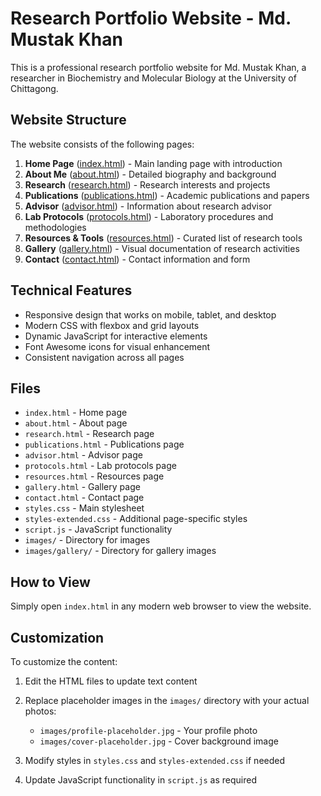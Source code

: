 # Research Portfolio Website - Md. Mustak Khan

This is a professional research portfolio website for Md. Mustak Khan, a researcher in Biochemistry and Molecular Biology at the University of Chittagong.

## Website Structure

The website consists of the following pages:

1. **Home Page** ([index.html](index.html)) - Main landing page with introduction
2. **About Me** ([about.html](about.html)) - Detailed biography and background
3. **Research** ([research.html](research.html)) - Research interests and projects
4. **Publications** ([publications.html](publications.html)) - Academic publications and papers
5. **Advisor** ([advisor.html](advisor.html)) - Information about research advisor
6. **Lab Protocols** ([protocols.html](protocols.html)) - Laboratory procedures and methodologies
7. **Resources & Tools** ([resources.html](resources.html)) - Curated list of research tools
8. **Gallery** ([gallery.html](gallery.html)) - Visual documentation of research activities
9. **Contact** ([contact.html](contact.html)) - Contact information and form

## Technical Features

- Responsive design that works on mobile, tablet, and desktop
- Modern CSS with flexbox and grid layouts
- Dynamic JavaScript for interactive elements
- Font Awesome icons for visual enhancement
- Consistent navigation across all pages

## Files

- `index.html` - Home page
- `about.html` - About page
- `research.html` - Research page
- `publications.html` - Publications page
- `advisor.html` - Advisor page
- `protocols.html` - Lab protocols page
- `resources.html` - Resources page
- `gallery.html` - Gallery page
- `contact.html` - Contact page
- `styles.css` - Main stylesheet
- `styles-extended.css` - Additional page-specific styles
- `script.js` - JavaScript functionality
- `images/` - Directory for images
- `images/gallery/` - Directory for gallery images

## How to View

Simply open `index.html` in any modern web browser to view the website.

## Customization

To customize the content:
1. Edit the HTML files to update text content
2. Replace placeholder images in the `images/` directory with your actual photos:
   - `images/profile-placeholder.jpg` - Your profile photo
   - `images/cover-placeholder.jpg` - Cover background image
3. Modify styles in `styles.css` and `styles-extended.css` if needed

4. Update JavaScript functionality in `script.js` as required
